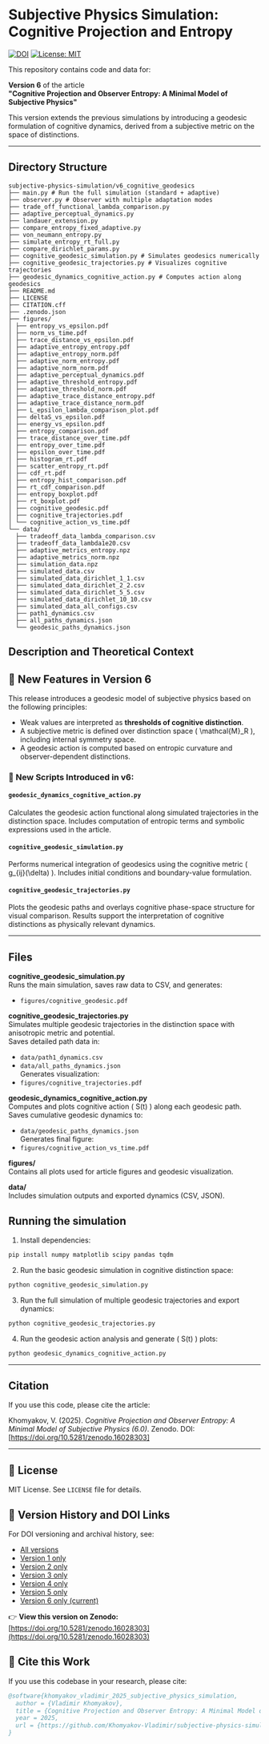 # Subjective Physics Simulation: Cognitive Projection and Entropy

[![DOI](https://zenodo.org/badge/DOI/10.5281/zenodo.16028303.svg)](https://doi.org/10.5281/zenodo.16028303)
[![License: MIT](https://img.shields.io/badge/License-MIT-yellow.svg)](LICENSE)

This repository contains code and data for:

**Version 6** of the article  
**"Cognitive Projection and Observer Entropy: A Minimal Model of Subjective Physics"**

This version extends the previous simulations by introducing a geodesic formulation of cognitive dynamics, derived from a subjective metric on the space of distinctions.

---

## Directory Structure

```
subjective-physics-simulation/v6_cognitive_geodesics
├── main.py # Run the full simulation (standard + adaptive)
├── observer.py # Observer with multiple adaptation modes
├── trade_off_functional_lambda_comparison.py
├── adaptive_perceptual_dynamics.py
├── landauer_extension.py
├── compare_entropy_fixed_adaptive.py
├── von_neumann_entropy.py
├── simulate_entropy_rt_full.py
├── compare_dirichlet_params.py
├── cognitive_geodesic_simulation.py # Simulates geodesics numerically
├── cognitive_geodesic_trajectories.py # Visualizes cognitive trajectories
├── geodesic_dynamics_cognitive_action.py # Computes action along geodesics
├── README.md
├── LICENSE
├── CITATION.cff
├── .zenodo.json
├── figures/
│ ├── entropy_vs_epsilon.pdf
│ ├── norm_vs_time.pdf
│ ├── trace_distance_vs_epsilon.pdf
│ ├── adaptive_entropy_entropy.pdf
│ ├── adaptive_entropy_norm.pdf
│ ├── adaptive_norm_entropy.pdf
│ ├── adaptive_norm_norm.pdf
│ ├── adaptive_perceptual_dynamics.pdf
│ ├── adaptive_threshold_entropy.pdf
│ ├── adaptive_threshold_norm.pdf
│ ├── adaptive_trace_distance_entropy.pdf
│ ├── adaptive_trace_distance_norm.pdf
│ ├── L_epsilon_lambda_comparison_plot.pdf
│ ├── deltaS_vs_epsilon.pdf
│ ├── energy_vs_epsilon.pdf
│ ├── entropy_comparison.pdf
│ ├── trace_distance_over_time.pdf
│ ├── entropy_over_time.pdf
│ ├── epsilon_over_time.pdf
│ ├── histogram_rt.pdf
│ ├── scatter_entropy_rt.pdf
│ ├── cdf_rt.pdf
│ ├── entropy_hist_comparison.pdf
│ ├── rt_cdf_comparison.pdf
│ ├── entropy_boxplot.pdf
│ ├── rt_boxplot.pdf
│ ├── cognitive_geodesic.pdf
│ ├── cognitive_trajectories.pdf
│ └── cognitive_action_vs_time.pdf
└── data/
  ├── tradeoff_data_lambda_comparison.csv
  ├── tradeoff_data_lambda1e20.csv
  ├── adaptive_metrics_entropy.npz
  ├── adaptive_metrics_norm.npz
  ├── simulation_data.npz
  ├── simulated_data.csv
  ├── simulated_data_dirichlet_1_1.csv
  ├── simulated_data_dirichlet_2_2.csv
  ├── simulated_data_dirichlet_5_5.csv
  ├── simulated_data_dirichlet_10_10.csv
  ├── simulated_data_all_configs.csv
  ├── path1_dynamics.csv
  ├── all_paths_dynamics.json
  └── geodesic_paths_dynamics.json
```

## Description and Theoretical Context

## 🧠 New Features in Version 6

This release introduces a geodesic model of subjective physics based on the following principles:

- Weak values are interpreted as **thresholds of cognitive distinction**.
- A subjective metric is defined over distinction space \( \mathcal{M}_R \), including internal symmetry space.
- A geodesic action is computed based on entropic curvature and observer-dependent distinctions.

### 🧩 New Scripts Introduced in v6:

#### `geodesic_dynamics_cognitive_action.py`
Calculates the geodesic action functional along simulated trajectories in the distinction space. Includes computation of entropic terms and symbolic expressions used in the article.

#### `cognitive_geodesic_simulation.py`
Performs numerical integration of geodesics using the cognitive metric \( g_{ij}(\delta) \). Includes initial conditions and boundary-value formulation.

#### `cognitive_geodesic_trajectories.py`
Plots the geodesic paths and overlays cognitive phase-space structure for visual comparison. Results support the interpretation of cognitive distinctions as physically relevant dynamics.

---

## Files

**cognitive_geodesic_simulation.py**  
Runs the main simulation, saves raw data to CSV, and generates:  
- `figures/cognitive_geodesic.pdf`

**cognitive_geodesic_trajectories.py**  
Simulates multiple geodesic trajectories in the distinction space with anisotropic metric and potential.  
Saves detailed path data in:  
- `data/path1_dynamics.csv`  
- `data/all_paths_dynamics.json`  
Generates visualization:  
- `figures/cognitive_trajectories.pdf`

**geodesic_dynamics_cognitive_action.py**  
Computes and plots cognitive action \( S(t) \) along each geodesic path.  
Saves cumulative geodesic dynamics to:  
- `data/geodesic_paths_dynamics.json`  
Generates final figure:  
- `figures/cognitive_action_vs_time.pdf`

**figures/**  
Contains all plots used for article figures and geodesic visualization.

**data/**  
Includes simulation outputs and exported dynamics (CSV, JSON).

## Running the simulation

1. Install dependencies:

```bash
pip install numpy matplotlib scipy pandas tqdm
```

2. Run the basic geodesic simulation in cognitive distinction space:

```bash
python cognitive_geodesic_simulation.py
```

3. Run the full simulation of multiple geodesic trajectories and export dynamics:

```bash
python cognitive_geodesic_trajectories.py
```

4. Run the geodesic action analysis and generate \( S(t) \) plots:

```bash
python geodesic_dynamics_cognitive_action.py
```

---

## Citation

If you use this code, please cite the article:

Khomyakov, V. (2025). *Cognitive Projection and Observer Entropy: A Minimal Model of Subjective Physics (6.0)*. Zenodo. DOI: [https://doi.org/10.5281/zenodo.16028303]

---

## 📄 License

MIT License. See `LICENSE` file for details.

## 📜 Version History and DOI Links

For DOI versioning and archival history, see:

- [All versions](https://doi.org/10.5281/zenodo.15719389)
- [Version 1 only](https://doi.org/10.5281/zenodo.15719390)
- [Version 2 only](https://doi.org/10.5281/zenodo.15751229)
- [Version 3 only](https://doi.org/10.5281/zenodo.15780239)
- [Version 4 only](https://doi.org/10.5281/zenodo.15813188)
- [Version 5 only](https://doi.org/10.5281/zenodo.15867963)
- [Version 6 only (current)](https://doi.org/10.5281/zenodo.16028303)

👉 **View this version on Zenodo:**  
[https://doi.org/10.5281/zenodo.16028303](https://doi.org/10.5281/zenodo.16028303)

## 📖 Cite this Work

If you use this codebase in your research, please cite:

```bibtex
@software{khomyakov_vladimir_2025_subjective_physics_simulation,
  author = {Vladimir Khomyakov},
  title = {Cognitive Projection and Observer Entropy: A Minimal Model of Subjective Physics},
  year = 2025,
  url = {https://github.com/Khomyakov-Vladimir/subjective-physics-simulation}
}